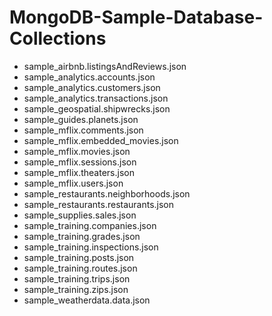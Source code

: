 # MongoDB-Sample-Database-Collections

- sample_airbnb.listingsAndReviews.json
- sample_analytics.accounts.json
- sample_analytics.customers.json
- sample_analytics.transactions.json
- sample_geospatial.shipwrecks.json
- sample_guides.planets.json
- sample_mflix.comments.json
- sample_mflix.embedded_movies.json
- sample_mflix.movies.json
- sample_mflix.sessions.json
- sample_mflix.theaters.json
- sample_mflix.users.json
- sample_restaurants.neighborhoods.json
- sample_restaurants.restaurants.json
- sample_supplies.sales.json
- sample_training.companies.json
- sample_training.grades.json
- sample_training.inspections.json
- sample_training.posts.json
- sample_training.routes.json
- sample_training.trips.json
- sample_training.zips.json
- sample_weatherdata.data.json

